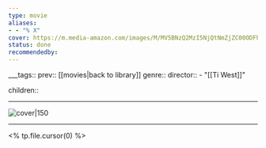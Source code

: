 ```yaml
---
type: movie
aliases:
- - "% X"
cover: https://m.media-amazon.com/images/M/MV5BNzQ2MzI5NjQtNmZjZC00ODFhLWE2MjQtNWE0NjljODc0ZGM3XkEyXkFqcGc@._V1_SX300.jpg
status: done
recommendedby:
---
```

___tags:: prev:: [[movies|back to library]]
genre::
director::   - "[[Ti West]]"

children::
___
![cover|150](https://m.media-amazon.com/images/M/MV5BNzQ2MzI5NjQtNmZjZC00ODFhLWE2MjQtNWE0NjljODc0ZGM3XkEyXkFqcGc@._V1_SX300.jpg)
___
<% tp.file.cursor(0) %>
